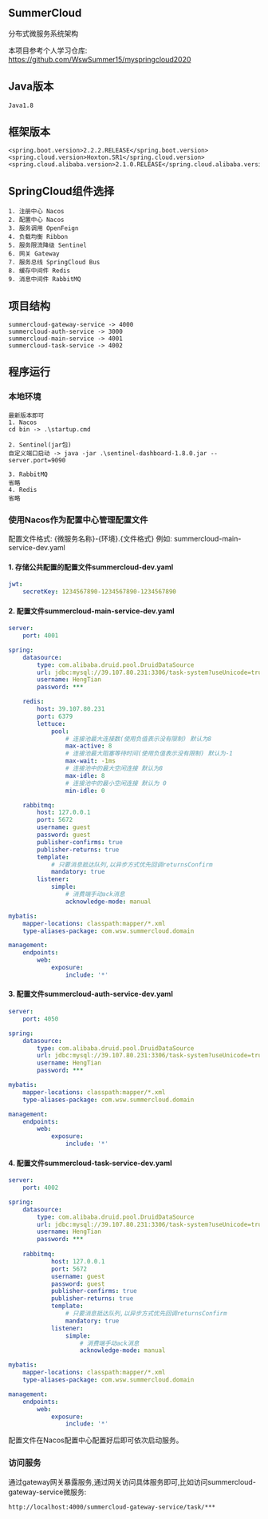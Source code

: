 ## SummerCloud
分布式微服务系统架构

本项目参考个人学习仓库: https://github.com/WswSummer15/myspringcloud2020

## Java版本
```text
Java1.8
```

## 框架版本
```text
<spring.boot.version>2.2.2.RELEASE</spring.boot.version>
<spring.cloud.version>Hoxton.SR1</spring.cloud.version>
<spring.cloud.alibaba.version>2.1.0.RELEASE</spring.cloud.alibaba.version>
```

## SpringCloud组件选择
```text
1. 注册中心 Nacos
2. 配置中心 Nacos
3. 服务调用 OpenFeign
4. 负载均衡 Ribbon
5. 服务限流降级 Sentinel
6. 网关 Gateway
7. 服务总线 SpringCloud Bus
8. 缓存中间件 Redis
9. 消息中间件 RabbitMQ
```
## 项目结构
```text
summercloud-gateway-service -> 4000
summercloud-auth-service -> 3000
summercloud-main-service -> 4001
summercloud-task-service -> 4002
```

## 程序运行
### 本地环境
```text
最新版本即可
1. Nacos
cd bin -> .\startup.cmd

2. Sentinel(jar包)
自定义端口启动 -> java -jar .\sentinel-dashboard-1.8.0.jar --server.port=9090

3. RabbitMQ
省略
4. Redis
省略
```

### 使用Nacos作为配置中心管理配置文件
配置文件格式: {微服务名称}-{环境}.{文件格式}
例如: summercloud-main-service-dev.yaml

#### 1. 存储公共配置的配置文件summercloud-dev.yaml

```yaml
jwt:
    secretKey: 1234567890-1234567890-1234567890
```

#### 2. 配置文件summercloud-main-service-dev.yaml

```yaml
server:
    port: 4001

spring:
    datasource:
        type: com.alibaba.druid.pool.DruidDataSource
        url: jdbc:mysql://39.107.80.231:3306/task-system?useUnicode=true&characterEncoding=utf8&serverTimezone=Asia/Shanghai
        username: HengTian
        password: ***

    redis:
        host: 39.107.80.231
        port: 6379
        lettuce:
            pool:
                # 连接池最大连接数(使用负值表示没有限制) 默认为8
                max-active: 8
                # 连接池最大阻塞等待时间(使用负值表示没有限制) 默认为-1
                max-wait: -1ms
                # 连接池中的最大空闲连接 默认为8
                max-idle: 8
                # 连接池中的最小空闲连接 默认为 0
                min-idle: 0

    rabbitmq:
        host: 127.0.0.1
        port: 5672
        username: guest
        password: guest
        publisher-confirms: true
        publisher-returns: true
        template:
            # 只要消息抵达队列,以异步方式优先回调returnsConfirm
            mandatory: true
        listener:
            simple:
                # 消费端手动ack消息
                acknowledge-mode: manual

mybatis:
    mapper-locations: classpath:mapper/*.xml
    type-aliases-package: com.wsw.summercloud.domain

management:
    endpoints:
        web:
            exposure:
                include: '*' 
```

#### 3. 配置文件summercloud-auth-service-dev.yaml

```yaml
server:
    port: 4050

spring:
    datasource:
        type: com.alibaba.druid.pool.DruidDataSource
        url: jdbc:mysql://39.107.80.231:3306/task-system?useUnicode=true&characterEncoding=utf8&serverTimezone=Asia/Shanghai
        username: HengTian
        password: ***

mybatis:
    mapper-locations: classpath:mapper/*.xml
    type-aliases-package: com.wsw.summercloud.domain

management:
    endpoints:
        web:
            exposure:
                include: '*'
```

#### 4. 配置文件summercloud-task-service-dev.yaml

```yaml
server:
    port: 4002

spring:
    datasource:
        type: com.alibaba.druid.pool.DruidDataSource
        url: jdbc:mysql://39.107.80.231:3306/task-system?useUnicode=true&characterEncoding=utf8&serverTimezone=Asia/Shanghai
        username: HengTian
        password: ***
    
    rabbitmq:
            host: 127.0.0.1
            port: 5672
            username: guest
            password: guest
            publisher-confirms: true
            publisher-returns: true
            template:
                # 只要消息抵达队列,以异步方式优先回调returnsConfirm
                mandatory: true
            listener:
                simple:
                    # 消费端手动ack消息
                    acknowledge-mode: manual

mybatis:
    mapper-locations: classpath:mapper/*.xml
    type-aliases-package: com.wsw.summercloud.domain

management:
    endpoints:
        web:
            exposure:
                include: '*'
```

配置文件在Nacos配置中心配置好后即可依次启动服务。

### 访问服务
通过gateway网关暴露服务,通过网关访问具体服务即可,比如访问summercloud-gateway-service微服务:
```text
http://localhost:4000/summercloud-gateway-service/task/***
```